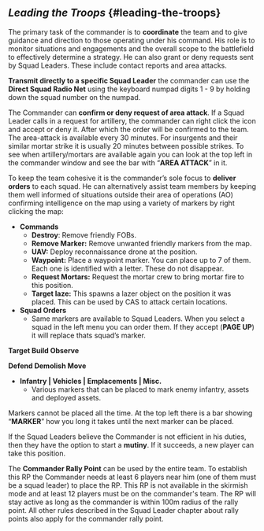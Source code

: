 ## _Leading the Troops_ {#leading-the-troops}

The primary task of the commander is to **coordinate** the team and to give guidance and direction to those operating under his command. His role is to monitor situations and engagements and the overall scope to the battlefield to effectively determine a strategy. He can also grant or deny requests sent by Squad Leaders. These include contact reports and area attacks.

**Transmit directly to a specific Squad Leader** the commander can use the **Direct Squad Radio Net** using the keyboard numpad digits 1 - 9 by holding down the squad number on the numpad.

The Commander can **confirm or deny request of area attack**. If a Squad Leader calls in a request for artillery, the commander can right click the icon and accept or deny it. After which the order will be confirmed to the team. The area-attack is available every 30 minutes. For insurgents and their similar mortar strike it is usually 20 minutes between possible strikes. To see when artillery/mortars are available again you can look at the top left in the commander window and see the bar with “**AREA ATTACK**” in it.

To keep the team cohesive it is the commander’s sole focus to **deliver orders** to each squad. He can alternatively assist team members by keeping them well informed of situations outside their area of operations (AO) confirming intelligence on the map using a variety of markers by right clicking the map:

*   **Commands**
    *   **Destroy**: Remove friendly FOBs.
    *   **Remove Marker:** Remove unwanted friendly markers from the map.
    *   **UAV:** Deploy reconnaissance drone at the position.
    *   **Waypoint:** Place a waypoint marker. You can place up to 7 of them. Each one is identified with a letter. These do not disappear.
    *   **Request Mortars:** Request the mortar crew to bring mortar fire to this position.
    *   **Target laze:** This spawns a lazer object on the position it was placed. This can be used by CAS to attack certain locations.
*   **Squad Orders**
    *   Same markers are available to Squad Leaders. When you select a squad in the left menu you can order them. If they accept (**PAGE UP**) it will replace thats squad’s marker.

**Target Build Observe**

**Defend Demolish Move**

*   **Infantry | Vehicles | Emplacements | Misc.**
    *   Various markers that can be placed to mark enemy infantry, assets and deployed assets.

Markers cannot be placed all the time. At the top left there is a bar showing “**MARKER**” how you long it takes until the next marker can be placed.

If the Squad Leaders believe the Commander is not efficient in his duties, then they have the option to start a **mutiny**. If it succeeds, a new player can take this position.

The **Commander Rally Point** can be used by the entire team. To establish this RP the Commander needs at least 6 players near him (one of them must be a squad leader) to place the RP. This RP is not available in the skirmish mode and at least 12 players must be on the commander&#039;s team. The RP will stay active as long as the commander is within 100m radius of the rally point. All other rules described in the Squad Leader chapter about rally points also apply for the commander rally point.